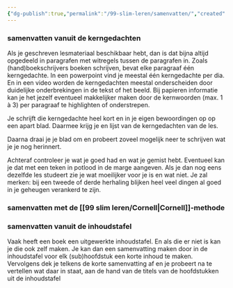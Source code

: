 ```yaml
---
{"dg-publish":true,"permalink":"/99-slim-leren/samenvatten/","created":"2025-03-04T18:44:51.354+01:00","updated":"2025-02-25T07:50:56.315+01:00"}
---
```



### samenvatten vanuit de kerngedachten

Als je geschreven lesmateriaal beschikbaar hebt, dan is  dat bijna altijd opgedeeld in paragrafen met witregels tussen de paragrafen in.  Zoals (hand)boekschrijvers boeken schrijven, bevat elke paragraaf één kerngedachte.  In een powerpoint vind je meestal één kerngedachte per dia. En in een video worden de kerngedachten meestal onderscheiden door duidelijke onderbrekingen in de tekst of het beeld. Bij papieren informatie kan je het jezelf eventueel makkelijker maken door de kernwoorden (max. 1 à 3) per paragraaf te highlighten of onderstrepen.

Je schrijft die kerngedachte heel kort en in je eigen bewoordingen op op een apart blad. Daarmee krijg je en lijst van de kerngedachten van de les.

Daarna draai je je blad om en probeert zoveel mogelijk neer te schrijven wat je je nog herinnert.

Achteraf controleer je wat je goed had en wat je gemist hebt. Eventueel kan je dat met een teken in potlood in de marge aangeven. Als je dan nog eens dezelfde les studeert zie je wat moeilijker voor je is en wat niet. Je zal merken: bij een tweede of derde herhaling blijken heel veel dingen al goed in je geheugen verankerd te zijn. 
### samenvatten met de [[99 slim leren/Cornell\|Cornell]]-methode
### samenvatten vanuit de inhoudstafel

Vaak heeft een boek een uitgewerkte inhoudstafel. En als die er niet is kan je die ook zelf maken.
Je kan dan een samenvatting maken door in de inhoudstafel voor elk (sub)hoofdstuk een korte inhoud te maken.
Vervolgens dek je telkens de korte samenvatting af en je probeert na te vertellen wat daar in staat, aan de hand van de titels van de hoofdstukken uit de inhoudstafel
